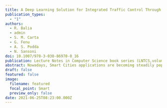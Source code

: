 ```yaml
---
title: A Deep Learning Solution for Integrated Traffic Control Through Automatic License Plate Recognition
publication_types:
  - "1"
authors:
  - R. Balia
  - admin
  - S. M. Carta
  - G. Fenu
  - A. S. Podda
  - N. Sansoni
doi: 10.1007/978-3-030-86970-0_16
publication: Lecture Notes in Computer Science book series (LNTCS,volume 12951)
abstract: Nowadays, Smart Cities applications are becoming steadily popular, thanks to their main objective of improving people daily habits. The services provided by the aforementioned applications may be either addressed to the entire digital population or narrowed towards a specific kind of audience, like drivers and pedestrians. In this sense, the proposed paper describes a Deep Learning solution designed to manage traffic control tasks in Smart Cities. It involves a network of smart lampposts, in charge of directly monitoring the traffic by means of a bullet camera, and equipped with an advanced System-on-Module where the data are efficiently processed. In particular, our solution provides both:i) a risk estimation module, and ii) a license plate recognition module. The first module analyses the scene by means of a Faster R-CNN, trained over an ad-hoc set of synthetically videos, to estimate the risk of potential traffic anomalies. Concurrently, the license plate recognition module, by leveraging on YOLO and Tesseract, is active for retrieving the plate number of the vehicles involved. Preliminary experimental findings, from a prototype of the solution applied in a real-world scenario, are provided.
draft: false
featured: false
image:
  filename: featured
  focal_point: Smart
  preview_only: false
date: 2021-06-25T08:23:00.000Z
---
```

